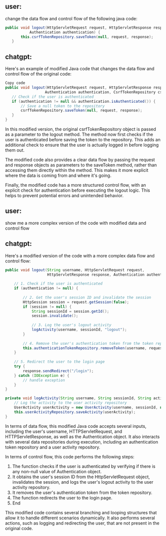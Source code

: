 

## user: 

change the data flow and control flow of the following java code:
 ```java
public void logout(HttpServletRequest request, HttpServletResponse response,
			Authentication authentication) {
		this.csrfTokenRepository.saveToken(null, request, response);
	}
```



## chatgpt: 

Here's an example of modified Java code that changes the data flow and control flow of the original code:

 ```java
Copy code
public void logout(HttpServletRequest request, HttpServletResponse response,
                   Authentication authentication, CsrfTokenRepository csrfTokenRepository) {
    // Check if the user is authenticated
    if (authentication != null && authentication.isAuthenticated()) {
        // Save a null token to the repository
        csrfTokenRepository.saveToken(null, request, response);
    }
}
 ```
In this modified version, the original csrfTokenRepository object is passed as a parameter to the logout method. The method now first checks if the user is authenticated before saving the token to the repository. This adds an additional check to ensure that the user is actually logged in before logging them out.

The modified code also provides a clear data flow by passing the request and response objects as parameters to the saveToken method, rather than accessing them directly within the method. This makes it more explicit where the data is coming from and where it's going.

Finally, the modified code has a more structured control flow, with an explicit check for authentication before executing the logout logic. This helps to prevent potential errors and unintended behavior.


## user: 

show me a more complex version of the code with modified data and control flow

## chatgpt: 

Here's a modified version of the code with a more complex data flow and control flow:

```java
public void logout(String username, HttpServletRequest request,
                   HttpServletResponse response, Authentication authentication) {
                     
    // 1. Check if the user is authenticated
    if (authentication != null) {
        
        // 2. Get the user's session ID and invalidate the session
        HttpSession session = request.getSession(false);
        if (session != null) {
            String sessionId = session.getId();
            session.invalidate();
            
            // 3. Log the user's logout activity
            logActivity(username, sessionId, "logout");
        }
        
        // 4. Remove the user's authentication token from the token repository
        this.authenticationTokenRepository.removeToken(username, request, response);
    }
    
    // 5. Redirect the user to the login page
    try {
        response.sendRedirect("/login");
    } catch (IOException e) {
        // handle exception
    }
}

private void logActivity(String username, String sessionId, String activity) {
    // Log the activity to the user activity repository
    UserActivity userActivity = new UserActivity(username, sessionId, new Date(), activity);
    this.userActivityRepository.saveActivity(userActivity);
}
```

In terms of data flow, this modified Java code accepts several inputs, including the user's username, HTTPServletRequest, and HTTPServletResponse, as well as the Authentication object. It also interacts with several data repositories during execution, including an authentication token repository and a user activity repository.

In terms of control flow, this code performs the following steps:

1. The function checks if the user is authenticated by verifying if there is any non-null value of Authentication object.
2. It obtains the user's session ID from the HttpServletRequest object, invalidates the session, and logs the user's logout activity to the user activity repository.
3. It removes the user's authentication token from the token repository.
4. The function redirects the user to the login page.
5. End

This modified code contains several branching and looping structures that allow it to handle different scenarios dynamically. It also performs several actions, such as logging and redirecting the user, that are not present in the original code.